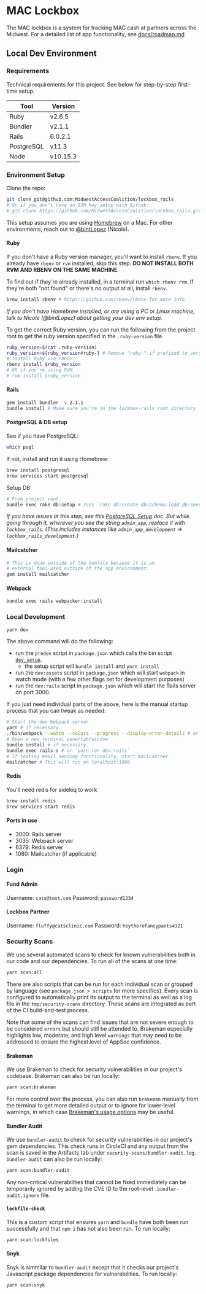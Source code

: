 # MAC Lockbox

The MAC lockbox is a system for tracking MAC cash at partners across the Midwest. For a detailed list of app functionality, see [docs/roadmap.md](https://github.com/MidwestAccessCoalition/lockbox_rails/blob/master/docs/roadmap.md)

## Local Dev Environment

### Requirements

Technical requirements for this project. See below for step-by-step first-time setup.

| Tool       | Version  |
| ---------- | -------- |
| Ruby       | v2.6.5   |
| Bundler    | v2.1.1   |
| Rails      | 6.0.2.1  |
| PostgreSQL | v11.3    |
| Node       | v10.15.3 |

### Environment Setup

Clone the repo:

```sh
git clone git@github.com:MidwestAccessCoalition/lockbox_rails
# Or if you don't have an SSH key setup with Github:
# git clone https://github.com/MidwestAccessCoalition/lockbox_rails.git
```

This setup assumes you are using [Homebrew](https://brew.sh/) on a Mac. For other environments, reach out to [@bintLopez](https://github.com/BintLopez) (Nicole).

#### Ruby

If you don't have a Ruby version manager, you'll want to install `rbenv`. If you already have `rbenv` or `rvm` installed, skip this step.
**DO NOT INSTALL BOTH RVM AND RBENV ON THE SAME MACHINE**.

To find out if they're already installed, in a terminal run `which rbenv rvm`. If they're both "not found" or there's no output at all, install `rbenv`.

```sh
brew install rbenv # https://github.com/rbenv/rbenv for more info
```

_If you don't have Homebrew installed, or are using a PC or Linux machine, talk to Nicole (@bintLopez) about getting your dev env setup._

To get the correct Ruby version, you can run the following from the project root to get the ruby version specified in the `.ruby-version` file.

```sh
ruby_version=$(cat .ruby-version)
ruby_version=${ruby_version#ruby-} # Remove "ruby-" if prefixed to version number
# Install Ruby via rbenv
rbenv install $ruby_version
# OR if you're using RVM
# rvm install $ruby_version
```

#### Rails

```sh
gem install bundler -v 2.1.1
bundle install # Make sure you're in the lockbox-rails root directory
```

#### PostgreSQL & DB setup

See if you have PostgreSQL:

```sh
which psql
```

If not, install and run it using Homebrew:

```sh
brew install postgresql
brew services start postgresql
```

Setup DB:

```sh
# From project root:
bundle exec rake db:setup # runs `rake db:create db:schema:load db:seed
```

_If you have issues at this step, see this [PostgreSQL Setup](https://github.com/MidwestAccessCoalition/jane_point_oh/blob/master/docs/db_setup.md) doc. But while going through it, wherever you see the string `admin_app`, replace it with `lockbox_rails`. (This includes instances like `admin_app_development` => `lockbox_rails_development`.)_

#### Mailcatcher

```sh
# This is done outside of the Gemfile because it is an
# external tool used outside of the app environment.
gem install mailcatcher
```

#### Webpack

```sh
bundle exec rails webpacker:install
```

### Local Development

```sh
yarn dev
```
The above command will do the following:
* run the `predev` script in `package.json` which calls the bin script [`dev_setup`](./bin/dev_setup).
  * the setup script will `bundle install` and `yarn install`
* run the `dev:assets` script in `package.json` which will start `webpack` in watch mode (with a few other flags set for development purposes)
* run the `dev:rails` script in `package.json` which will start the Rails server on port 3000.

If you just need individual parts of the above, here is the manual startup process that you can tweak as needed:
```sh
# Start the dev Webpack server
yarn # if necessary
./bin/webpack --watch --colors --progress --display-error-details # or `yarn run dev:assets`
# Open a new terminal pane/tab/window
bundle install # if necessary
bundle exec rails s # or `yarn run dev:rails`
# If testing email sending functionality, start mailcatcher
mailcatcher # This will run on localhost:1080
```

#### Redis

You'll need redis for sidekiq to work

```sh
brew install redis
brew services start redis
```

#### Ports in use

* 3000: Rails server
* 3035: Webpack server
* 6379: Redis server
* 1080: Mailcatcher (if applicable)

### Login

#### Fund Admin

Username: `cats@test.com`
Password: `password1234`

#### Lockbox Partner

Username: `fluffy@catsclinic.com`
Password: `heytherefancypants4321`

### Security Scans

We use several automated scans to check for known vulnerabilities both in our code
and our dependencies. To run all of the scans at one time:

```sh
yarn scan:all
```

There are also scripts that can be run for each individual scan or grouped by language
(see `package.json > scripts` for more specifics). Every scan is configured to automatically
print its output to the terminal as well as a log file in the `tmp/security-scans`
directory. These scans are integrated as part of the CI build-and-test process.

Note that some of the scans can find issues that are not severe enough to be considered
`errors` but should still be attended to. Brakeman especially highlights low, moderate,
and high level `warnings` that may need to be addressed to ensure the highest level
of AppSec confidence.

#### Brakeman

We use Brakeman to check for security vulnerabilities in our project's codebase.
Brakeman can also be run locally:

```sh
yarn scan:brakeman
```

For more control over the process, you can also run `brakeman` manually from the 
terminal to get more detailed output or to ignore for lower-level warnings, in which case 
[Brakeman's usage options](https://github.com/presidentbeef/brakeman/blob/master/OPTIONS.md)
may be useful.

#### Bundler Audit

We use `bundler-audit` to check for security vulnerabilities in our project's gem dependencies.
This check runs in CircleCI and any output from the scan is saved in the Artifacts
tab under `security-scans/bundler-audit.log`. `bundler-audit` can also be run locally:

```sh
yarn scan:bundler-audit
```

Any non-critical vulnerabilities that cannot be fixed immediately can be temporarily
ignored by adding the CVE ID to the root-level `.bundler-audit.ignore` file.

#### `lockfile-check`

This is a custom script that ensures `yarn` and `bundle` have both been run
successfully and that `npm i` has not also been run. To run locally:

```sh
yarn scan:lockfiles
```

#### Snyk

Snyk is simmilar to `bundler-audit` except that it checks our project's Javascript
package dependencies for vulnerabilities. To run locally:

```sh
yarn scan:snyk
```
